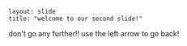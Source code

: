 ```
layout: slide
title: "welcome to our second slide!"
```
don't go any further!!
use the left arrow to go back!
